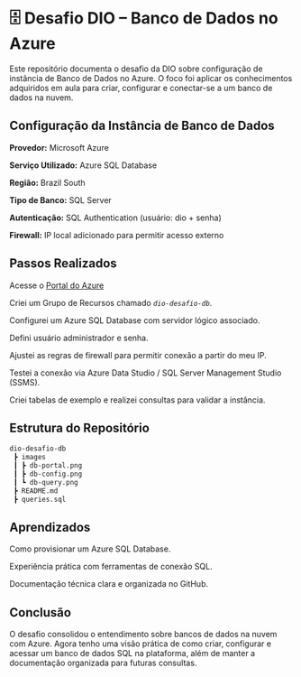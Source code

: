 # 🗄️ Desafio DIO – Banco de Dados no Azure

Este repositório documenta o desafio da DIO sobre configuração de instância de Banco de Dados no Azure.
O foco foi aplicar os conhecimentos adquiridos em aula para criar, configurar e conectar-se a um banco de dados na nuvem.

## Configuração da Instância de Banco de Dados

**Provedor:** Microsoft Azure

**Serviço Utilizado:** Azure SQL Database

**Região:** Brazil South

**Tipo de Banco:** SQL Server

**Autenticação:** SQL Authentication (usuário: dio + senha)

**Firewall:** IP local adicionado para permitir acesso externo

## Passos Realizados

Acesse o [Portal do Azure](https://portal.azure.com)

Criei um Grupo de Recursos chamado *```dio-desafio-db```*.

Configurei um Azure SQL Database com servidor lógico associado.

Defini usuário administrador e senha.

Ajustei as regras de firewall para permitir conexão a partir do meu IP.

Testei a conexão via Azure Data Studio / SQL Server Management Studio (SSMS).

Criei tabelas de exemplo e realizei consultas para validar a instância.

## Estrutura do Repositório
```bash
dio-desafio-db
 ┣ images
 ┃ ┣ db-portal.png
 ┃ ┣ db-config.png
 ┃ ┗ db-query.png
 ┣ README.md
 ┣ queries.sql
 ```

## Aprendizados

Como provisionar um Azure SQL Database.

Experiência prática com ferramentas de conexão SQL.

Documentação técnica clara e organizada no GitHub.

## Conclusão

O desafio consolidou o entendimento sobre bancos de dados na nuvem com Azure.
Agora tenho uma visão prática de como criar, configurar e acessar um banco de dados SQL na plataforma, além de manter a documentação organizada para futuras consultas.